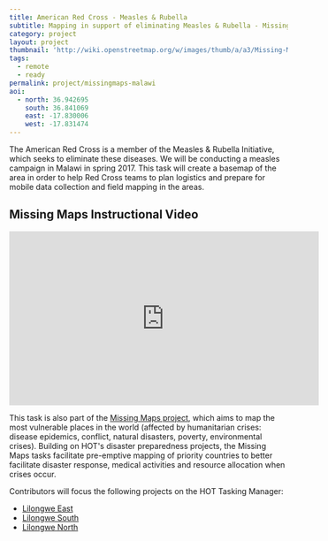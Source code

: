 ```yaml
---
title: American Red Cross - Measles & Rubella 
subtitle: Mapping in support of eliminating Measles & Rubella - Missing Maps
category: project
layout: project
thumbnail: 'http://wiki.openstreetmap.org/w/images/thumb/a/a3/Missing-Maps-logo.jpg/400px-Missing-Maps-logo.jpg'
tags:
  - remote
  - ready
permalink: project/missingmaps-malawi
aoi:
  - north: 36.942695
    south: 36.841069
    east: -17.830006
    west: -17.831474
---
```


The American Red Cross is a member of the Measles & Rubella Initiative, which seeks to eliminate these diseases. We will be conducting a measles campaign in Malawi in spring 2017. This task will create a basemap of the area in order to help Red Cross teams to plan logistics and prepare for mobile data collection and field mapping in the areas.

## Missing Maps Instructional Video

<iframe width="560" height="315" src="https://www.youtube.com/embed/Qy0YovjrMXk" frameborder="0" allowfullscreen></iframe>

This task is also part of the [Missing Maps project](http://www.missingmaps.org/), which aims to map the most vulnerable places in the world (affected by humanitarian crises: disease epidemics, conflict, natural disasters, poverty, environmental crises). Building on HOT's disaster preparedness projects, the Missing Maps tasks facilitate pre-emptive mapping of priority countries to better facilitate disaster response, medical activities and resource allocation when crises occur.

Contributors will focus the following projects on the HOT Tasking Manager:

- [Lilongwe East](https://tasks.hotosm.org/project/2158)
- [Lilongwe South](https://tasks.hotosm.org/project/2186)
- [Lilongwe North](https://tasks.hotosm.org/project/2190)


